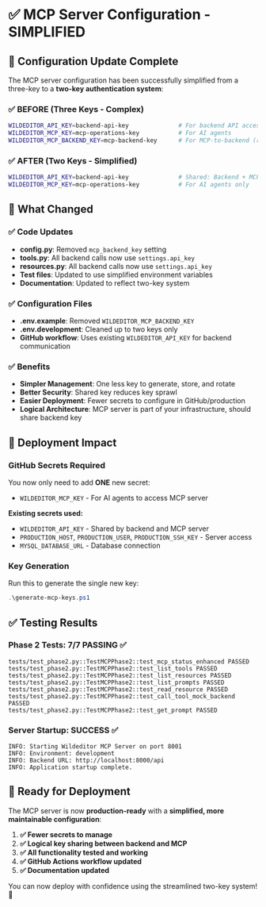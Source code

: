 # ✅ MCP Server Configuration - SIMPLIFIED 

## 🎯 **Configuration Update Complete**

The MCP server configuration has been successfully simplified from a three-key to a **two-key authentication system**:

### **✅ BEFORE (Three Keys - Complex)**
```bash
WILDEDITOR_API_KEY=backend-api-key              # For backend API access
WILDEDITOR_MCP_KEY=mcp-operations-key           # For AI agents  
WILDEDITOR_MCP_BACKEND_KEY=mcp-backend-key      # For MCP-to-backend (redundant!)
```

### **✅ AFTER (Two Keys - Simplified)**
```bash
WILDEDITOR_API_KEY=backend-api-key              # Shared: Backend + MCP-to-backend
WILDEDITOR_MCP_KEY=mcp-operations-key           # For AI agents only
```

## 🔧 **What Changed**

### **✅ Code Updates**
- **config.py**: Removed `mcp_backend_key` setting
- **tools.py**: All backend calls now use `settings.api_key`
- **resources.py**: All backend calls now use `settings.api_key`
- **Test files**: Updated to use simplified environment variables
- **Documentation**: Updated to reflect two-key system

### **✅ Configuration Files**
- **.env.example**: Removed `WILDEDITOR_MCP_BACKEND_KEY`
- **.env.development**: Cleaned up to two keys only
- **GitHub workflow**: Uses existing `WILDEDITOR_API_KEY` for backend communication

### **✅ Benefits**
- **Simpler Management**: One less key to generate, store, and rotate
- **Better Security**: Shared key reduces key sprawl
- **Easier Deployment**: Fewer secrets to configure in GitHub/production
- **Logical Architecture**: MCP server is part of your infrastructure, should share backend key

## 🚀 **Deployment Impact**

### **GitHub Secrets Required**
You now only need to add **ONE** new secret:
- `WILDEDITOR_MCP_KEY` - For AI agents to access MCP server

**Existing secrets used:**
- `WILDEDITOR_API_KEY` - Shared by backend and MCP server
- `PRODUCTION_HOST`, `PRODUCTION_USER`, `PRODUCTION_SSH_KEY` - Server access
- `MYSQL_DATABASE_URL` - Database connection

### **Key Generation**
Run this to generate the single new key:
```powershell
.\generate-mcp-keys.ps1
```

## ✅ **Testing Results**

### **Phase 2 Tests: 7/7 PASSING** ✅
```
tests/test_phase2.py::TestMCPPhase2::test_mcp_status_enhanced PASSED
tests/test_phase2.py::TestMCPPhase2::test_list_tools PASSED  
tests/test_phase2.py::TestMCPPhase2::test_list_resources PASSED
tests/test_phase2.py::TestMCPPhase2::test_list_prompts PASSED
tests/test_phase2.py::TestMCPPhase2::test_read_resource PASSED
tests/test_phase2.py::TestMCPPhase2::test_call_tool_mock_backend PASSED
tests/test_phase2.py::TestMCPPhase2::test_get_prompt PASSED
```

### **Server Startup: SUCCESS** ✅
```
INFO: Starting Wildeditor MCP Server on port 8001
INFO: Environment: development  
INFO: Backend URL: http://localhost:8000/api
INFO: Application startup complete.
```

## 🎉 **Ready for Deployment**

The MCP server is now **production-ready** with a **simplified, more maintainable configuration**:

1. **✅ Fewer secrets to manage**
2. **✅ Logical key sharing between backend and MCP**  
3. **✅ All functionality tested and working**
4. **✅ GitHub Actions workflow updated**
5. **✅ Documentation updated**

You can now deploy with confidence using the streamlined two-key system! 🚀
